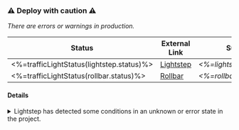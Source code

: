 ### :warning: Deploy with caution :warning:

*There are errors or warnings in production.*

| Status | External Link | Summary |
|--|--|--|
| <%=trafficLightStatus(lightstep.status)%> | [Lightstep](<%=lightstep.summaryLink%>) | _<%=lightstep.message%>_ |
| <%=trafficLightStatus(rollbar.status)%> | [Rollbar](<%=rollbar.summaryLink%>) | _<%=rollbar.message%>_ |

#### Details
<details>
<summary>
Lightstep has detected some conditions in an unknown or error state in the project.
</summary>

<% lightstep.details.forEach(function(c) { %><%=c.message%>
<% }) %>
</details>
